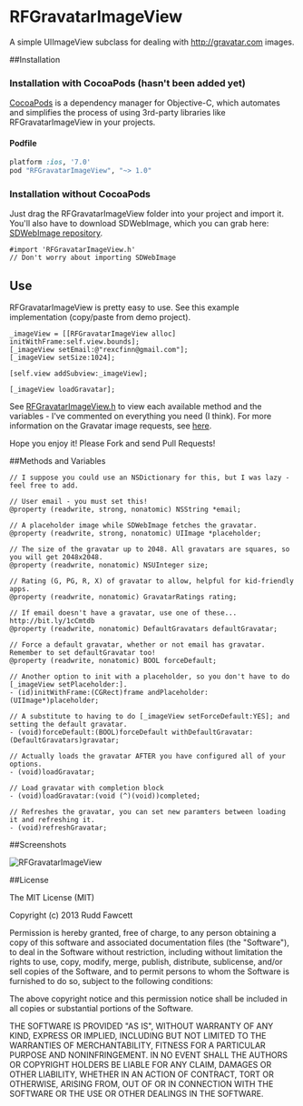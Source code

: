 RFGravatarImageView
====================

A simple UIImageView subclass for dealing with http://gravatar.com images.

##Installation

### Installation with CocoaPods (hasn't been added yet)

[CocoaPods](http://cocoapods.org) is a dependency manager for Objective-C, which automates and simplifies the process of using 3rd-party libraries like RFGravatarImageView in your projects.

#### Podfile

```ruby
platform :ios, '7.0'
pod "RFGravatarImageView", "~> 1.0"
```

### Installation without CocoaPods

Just drag the RFGravatarImageView folder into your project and import it.  You'll also have to download SDWebImage, which you can grab here: [SDWebImage repository](https://github.com/rs/SDWebImage).

```
#import 'RFGravatarImageView.h'
// Don't worry about importing SDWebImage
```

## Use

RFGravatarImageView is pretty easy to use.  See this example implementation (copy/paste from demo project).

```obj-c
_imageView = [[RFGravatarImageView alloc] initWithFrame:self.view.bounds];
[_imageView setEmail:@"rexcfinn@gmail.com"];
[_imageView setSize:1024];
    
[self.view addSubview:_imageView];
    
[_imageView loadGravatar];
```

See [RFGravatarImageView.h](RFGravatarImageView/RFGravatarImageView.h) to view each available method and the variables - I've commented on everything you need (I think).  For more information on the Gravatar image requests, see [here](https://en.gravatar.com/site/implement/images).

Hope you enjoy it!  Please Fork and send Pull Requests!

##Methods and Variables

```obj-c
// I suppose you could use an NSDictionary for this, but I was lazy - feel free to add.

// User email - you must set this!
@property (readwrite, strong, nonatomic) NSString *email;

// A placeholder image while SDWebImage fetches the gravatar.
@property (readwrite, strong, nonatomic) UIImage *placeholder;

// The size of the gravatar up to 2048. All gravatars are squares, so you will get 2048x2048.
@property (readwrite, nonatomic) NSUInteger size;

// Rating (G, PG, R, X) of gravatar to allow, helpful for kid-friendly apps.
@property (readwrite, nonatomic) GravatarRatings rating;

// If email doesn't have a gravatar, use one of these... http://bit.ly/1cCmtdb
@property (readwrite, nonatomic) DefaultGravatars defaultGravatar;

// Force a default gravatar, whether or not email has gravatar. Remember to set defaultGravatar too!
@property (readwrite, nonatomic) BOOL forceDefault;

// Another option to init with a placeholder, so you don't have to do [_imageView setPlaceholder:].
- (id)initWithFrame:(CGRect)frame andPlaceholder:(UIImage*)placeholder;

// A substitute to having to do [_imageView setForceDefault:YES]; and setting the default gravatar.
- (void)forceDefault:(BOOL)forceDefault withDefaultGravatar:(DefaultGravatars)gravatar;

// Actually loads the gravatar AFTER you have configured all of your options.
- (void)loadGravatar;

// Load gravatar with completion block
- (void)loadGravatar:(void (^)(void))completed;

// Refreshes the gravatar, you can set new paramters between loading it and refreshing it.
- (void)refreshGravatar;
```

##Screenshots

![RFGravatarImageView](http://i.imgur.com/yCvcY4M.pngg)

##License

The MIT License (MIT)

Copyright (c) 2013 Rudd Fawcett

Permission is hereby granted, free of charge, to any person obtaining a copy of
this software and associated documentation files (the "Software"), to deal in
the Software without restriction, including without limitation the rights to
use, copy, modify, merge, publish, distribute, sublicense, and/or sell copies of
the Software, and to permit persons to whom the Software is furnished to do so,
subject to the following conditions:

The above copyright notice and this permission notice shall be included in all
copies or substantial portions of the Software.

THE SOFTWARE IS PROVIDED "AS IS", WITHOUT WARRANTY OF ANY KIND, EXPRESS OR
IMPLIED, INCLUDING BUT NOT LIMITED TO THE WARRANTIES OF MERCHANTABILITY, FITNESS
FOR A PARTICULAR PURPOSE AND NONINFRINGEMENT. IN NO EVENT SHALL THE AUTHORS OR
COPYRIGHT HOLDERS BE LIABLE FOR ANY CLAIM, DAMAGES OR OTHER LIABILITY, WHETHER
IN AN ACTION OF CONTRACT, TORT OR OTHERWISE, ARISING FROM, OUT OF OR IN
CONNECTION WITH THE SOFTWARE OR THE USE OR OTHER DEALINGS IN THE SOFTWARE.
